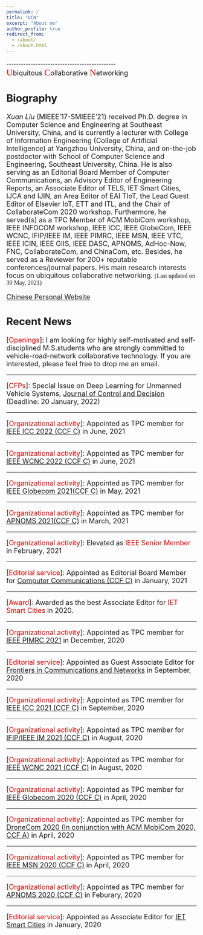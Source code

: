 ```yaml
---
permalink: /
title: "UCN"
excerpt: "About me"
author_profile: true
redirect_from: 
  - /about/
  - /about.html
---
```

---------------------------------------------<font size="4.5"><br><font face="黑体" size="5" color="#dd0000">U</font>biquitous <font face="黑体" size="5" color="#dd0000">C</font>ollaborative <font face="黑体" size="5" color="#dd0000">N</font>etworking 


Biography
--------
*Xuan Liu* (MIEEE’17-SMIEEE’21) received Ph.D. degree in Computer Science and Engineering at Southeast University, China, and is currently a lecturer with College of Information Engineering (College of Artificial Intelligence) at Yangzhou University, China, and on-the-job postdoctor with School of Computer Science and Engineering, Southeast University, China. He is also serving as an Editorial Board Member of Computer Communications, an Advisory Editor of Engineering Reports, an Associate Editor of TELS, IET Smart Cities, IJCA and IJIN, an Area Editor of EAI TIoT, the Lead Guest Editor of Elsevier IoT, ETT and ITL, and the Chair of CollaborateCom 2020 workshop. Furthermore, he served(s) as a TPC Member of ACM MobiCom workshop, IEEE INFOCOM workshop, IEEE ICC, IEEE GlobeCom, IEEE WCNC, IFIP/IEEE IM, IEEE PIMRC, IEEE MSN, IEEE VTC, IEEE ICIN, IEEE GIIS, IEEE DASC, APNOMS, AdHoc-Now, FNC, CollaborateCom, and ChinaCom, etc. Besides, he served as a Reviewer for 200+ reputable conferences/journal papers. His main research interests focus on ubiquitous collaborative networking. <font face="黑体" size="3">(Last updated on 30 May, 2021)</font>

<a href="http://teacher.yzu.edu.cn/yusuf" target="_blank">Chinese Personal Website</a>

Recent News
--------
\[<font color="#dd0000">Openings</font>\]: I am looking for highly self-motivated and self-disciplined M.S.students who are strongly committed to vehicle-road-network collaborative technology. If you are interested, please feel free to drop me an email.  
  
--------
\[<font color="#dd0000">CFPs</font>\]: Special Issue on Deep Learning for Unmanned Vehicle Systems, <a href="https://think.taylorandfrancis.com/special_issues/deep-learning-unmanned-vehicle-systems/?utm_source=TFO&utm_medium=cms&utm_campaign=JPG15743" target="_blank"> Journal of Control and Decision </a> (Deadline: 20 January, 2022)  
  
--------
\[<font color="#dd0000">Organizational activity</font>\]: Appointed as TPC member for <a href="https://icc2022.ieee-icc.org/" target="_blank">IEEE ICC 2022 (CCF C)</a> in June, 2021  

--------
\[<font color="#dd0000">Organizational activity</font>\]: Appointed as TPC member for <a href="https://wcnc2022.ieee-wcnc.org/" target="_blank">IEEE WCNC 2022 (CCF C)</a> in June, 2021  
  
--------
\[<font color="#dd0000">Organizational activity</font>\]: Appointed as TPC member for <a href="https://globecom2021.ieee-globecom.org/" target="_blank">IEEE Globecom 2021(CCF C)</a> in May, 2021  

--------
\[<font color="#dd0000">Organizational activity</font>\]: Appointed as TPC member for <a href="https://people.cs.nctu.edu.tw/~apnoms2021/index.html" target="_blank">APNOMS 2021(CCF C)</a> in March, 2021  

--------
\[<font color="#dd0000">Organizational activity</font>\]: Elevated as <font color="#dd0000">IEEE Senior Member</font> in February, 2021  

--------
\[<font color="#dd0000">Editorial service</font>\]: Appointed as Editorial Board Member for <a href="https://www.journals.elsevier.com/computer-communications" target="_blank">Computer Communications (CCF C)</a> in January, 2021  

--------
\[<font color="#dd0000">Award</font>\]: Awarded as the best Associate Editor for <font color="#dd0000">IET Smart Cities</font> in 2020.

--------
\[<font color="#dd0000">Organizational activity</font>\]: Appointed as TPC member for <a href="https://pimrc2021.ieee-pimrc.org/" target="_blank">IEEE PIMRC 2021</a> in December, 2020  

--------
\[<font color="#dd0000">Editorial service</font>\]: Appointed as Guest Associate Editor for <a href="https://www.frontiersin.org/journals/communications-and-networks/sections/wireless-communications#" target="_blank">Frontiers in Communications and Networks</a> in September, 2020    

--------
\[<font color="#dd0000">Organizational activity</font>\]: Appointed as TPC member for <a href="https://icc2021.ieee-icc.org/" target="_blank">IEEE ICC 2021 (CCF C)</a> in September, 2020  

--------
\[<font color="#dd0000">Organizational activity</font>\]: Appointed as TPC member for <a href="https://im2021.ieee-im.org/" target="_blank">IFIP/IEEE IM 2021 (CCF C)</a> in August, 2020  

--------
\[<font color="#dd0000">Organizational activity</font>\]: Appointed as TPC member for <a href="https://wcnc2021.ieee-wcnc.org/" target="_blank">IEEE WCNC 2021 (CCF C)</a> in August, 2020     

--------
\[<font color="#dd0000">Organizational activity</font>\]: Appointed as TPC member for <a href="https://globecom2020.ieee-globecom.org/" target="_blank">IEEE Globecom 2020 (CCF C)</a> in April, 2020  

--------
\[<font color="#dd0000">Organizational activity</font>\]: Appointed as TPC member for <a href="http://dronecom.info/" target="_blank">DroneCom 2020 (In conjunction with ACM MobiCom 2020, CCF A)</a> in April, 2020  

--------
\[<font color="#dd0000">Organizational activity</font>\]: Appointed as TPC member for <a href="https://conference.cs.cityu.edu.hk/msn2020/index.php" target="_blank">IEEE MSN 2020 (CCF C)</a> in April, 2020  

--------
\[<font color="#dd0000">Organizational activity</font>\]: Appointed as TPC member for <a href="https://nmlab.korea.ac.kr/apnoms2020/" target="_blank">APNOMS 2020 (CCF C)</a> in Feburary, 2020

--------
\[<font color="#dd0000">Editorial service</font>\]: Appointed as Associate Editor for <a href="https://digital-library.theiet.org/content/journals/iet-smc" target="_blank">IET Smart Cities</a> in January, 2020



